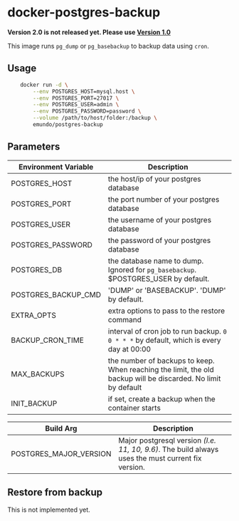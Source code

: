# docker-postgres-backup

__Version 2.0 is not released yet. Please use [Version 1.0](../v1.0)__

This image runs `pg_dump` or `pg_basebackup` to backup data using `cron`.

## Usage

```bash
    docker run -d \
        --env POSTGRES_HOST=mysql.host \
        --env POSTGRES_PORT=27017 \
        --env POSTGRES_USER=admin \
        --env POSTGRES_PASSWORD=password \
        --volume /path/to/host/folder:/backup \
        emundo/postgres-backup
```

## Parameters

Environment Variable | Description
-------------------- | -----------
POSTGRES_HOST        | the host/ip of your postgres database
POSTGRES_PORT        | the port number of your postgres database
POSTGRES_USER        | the username of your postgres database
POSTGRES_PASSWORD    | the password of your postgres database
POSTGRES_DB          | the database name to dump. Ignored for `pg_basebackup`. $POSTGRES_USER by default.
POSTGRES_BACKUP_CMD  | 'DUMP' or 'BASEBACKUP'. 'DUMP' by default.
EXTRA_OPTS           | extra options to pass to the restore command
BACKUP_CRON_TIME     | interval of cron job to run backup. `0 0 * * *` by default, which is every day at 00:00
MAX_BACKUPS          | the number of backups to keep. When reaching the limit, the old backup will be discarded. No limit by default
INIT_BACKUP          | if set, create a backup when the container starts

Build Arg              | Description
---------------------- | -----------
POSTGRES_MAJOR_VERSION | Major postgresql version _(I.e. 11, 10, 9.6)_. The build always uses the must current fix version.

## Restore from backup

This is not implemented yet.
